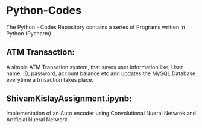 # Python-Codes
The Python - Codes Repository contains a series of Programs written in Python (Pycharm).
## ATM Transaction:
A simple ATM Transation system, that saves user information like, User name, ID, password, account balance etc and updates the MySQL Database everytime a trnsaction takes place. 
## ShivamKislayAssignment.ipynb:
Implementation of an Auto encoder using Convolutional Nueral Netwrok and Artificial Nueral Network.

